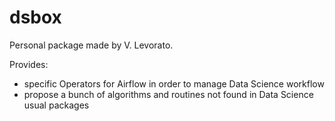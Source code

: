 # dsbox

Personal package made by V. Levorato.

Provides:
* specific Operators for Airflow in order to manage Data Science workflow
* propose a bunch of algorithms and routines not found in Data Science usual packages

